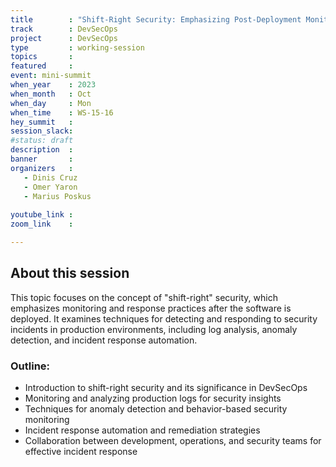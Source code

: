 ```yaml
---
title        : "Shift-Right Security: Emphasizing Post-Deployment Monitoring and Response (Panel)"
track        : DevSecOps
project      : DevSecOps
type         : working-session
topics       :
featured     :
event: mini-summit
when_year    : 2023
when_month   : Oct
when_day     : Mon
when_time    : WS-15-16
hey_summit   : 
session_slack:
#status: draft
description  :
banner       : 
organizers   :
   - Dinis Cruz
   - Omer Yaron
   - Marius Poskus
  
youtube_link : 
zoom_link    : 

---
```



## About this session
This topic focuses on the concept of "shift-right" security, which emphasizes monitoring and response practices after the software is deployed. It examines techniques for detecting and responding to security incidents in production environments, including log analysis, anomaly detection, and incident response automation.
### Outline:
- Introduction to shift-right security and its significance in DevSecOps
- Monitoring and analyzing production logs for security insights
- Techniques for anomaly detection and behavior-based security monitoring
- Incident response automation and remediation strategies
- Collaboration between development, operations, and security teams for effective incident response

